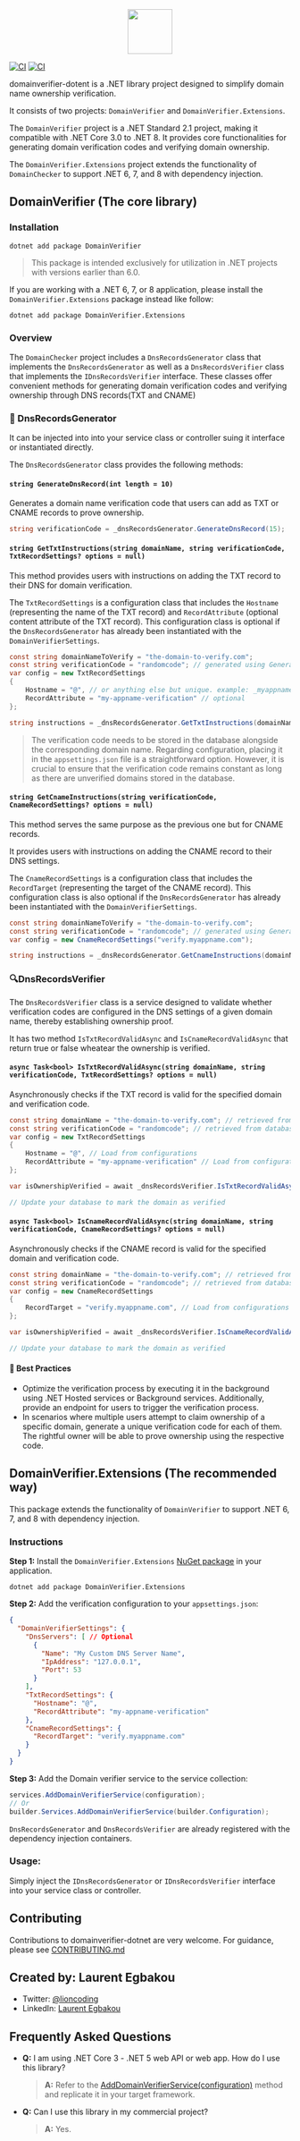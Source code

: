 <div style="text-align:center"><img src="assets/logo.png" width=80 /></div>

[![CI](https://github.com/egbakou/domainverifier-dotnet/actions/workflows/ci-core.yml/badge.svg)](https://github.com/egbakou/domainverifier-dotnet/actions/workflows/ci-core.yml) [![CI](https://github.com/egbakou/domainverifier-dotnet/actions/workflows/ci-extensions.yml/badge.svg)](https://github.com/egbakou/domainverifier-dotnet/actions/workflows/ci-extensions.yml)

domainverifier-dotent  is a .NET library project designed to simplify domain name ownership verification. 

It consists of two projects: `DomainVerifier` and `DomainVerifier.Extensions`. 

The `DomainVerifier` project is a .NET Standard 2.1 project, making it compatible with .NET Core 3.0 to .NET 8. It provides core functionalities for generating domain verification codes and verifying domain ownership.

The `DomainVerifier.Extensions` project extends the functionality of `DomainChecker` to support .NET 6, 7, and 8 with dependency injection.

## DomainVerifier (The core library)

### Installation

```console
dotnet add package DomainVerifier
```

> This package is intended exclusively for utilization in .NET projects with versions earlier than 6.0. 

If you are working with a .NET 6, 7, or 8 application, please install the `DomainVerifier.Extensions` package instead like follow:

```console
dotnet add package DomainVerifier.Extensions
```

### Overview

The `DomainChecker` project includes a `DnsRecordsGenerator` class that implements the `DnsRecordsGenerator`  as well as a `DnsRecordsVerifier` class that implements the `IDnsRecordsVerifier` interface. These classes offer convenient methods for generating domain verification codes and verifying ownership through DNS records(TXT and CNAME)

### 🔑 DnsRecordsGenerator 

It can be injected into into your service class or controller suing it interface or instantiated directly.

The `DnsRecordsGenerator` class provides the following methods:

#### `string GenerateDnsRecord(int length = 10)`

Generates a domain name verification code that users can add as TXT or CNAME records to prove ownership.

```csharp
string verificationCode = _dnsRecordsGenerator.GenerateDnsRecord(15);
```

#### `string GetTxtInstructions(string domainName, string verificationCode, TxtRecordSettings? options = null)`

This method provides users with instructions on adding the TXT record to their DNS for domain verification.

The `TxtRecordSettings` is a configuration class that includes the `Hostname` (representing the name of the TXT record) and `RecordAttribute` (optional content attribute of the TXT record). This configuration class is optional if the `DnsRecordsGenerator` has already been instantiated with the `DomainVerifierSettings`.

```csharp
const string domainNameToVerify = "the-domain-to-verify.com";
const string verificationCode = "randomcode"; // generated using GenerateDnsRecord()
var config = new TxtRecordSettings
{
	Hostname = "@", // or anything else but unique. example: _myappname-challenge-code 
	RecordAttribute = "my-appname-verification" // optional
};

string instructions = _dnsRecordsGenerator.GetTxtInstructions(domainNameToVerify, verificationCode, config)
```

> The verification code needs to be stored in the database alongside the corresponding domain name. Regarding configuration, placing it in the `appsettings.json` file is a straightforward option. However, it is crucial to ensure that the verification code remains constant as long as there are unverified domains stored in the database.

#### `string GetCnameInstructions(string verificationCode, CnameRecordSettings? options = null)`

This method serves the same purpose as the previous one but for CNAME records.

It provides users with instructions on adding the CNAME record to their DNS settings.

The `CnameRecordSettings` is a configuration class that includes the `RecordTarget` (representing the target of the CNAME record). This configuration class is also optional if the `DnsRecordsGenerator` has already been instantiated with the `DomainVerifierSettings`.

```csharp
const string domainNameToVerify = "the-domain-to-verify.com";
const string verificationCode = "randomcode"; // generated using GenerateDnsRecord()
var config = new CnameRecordSettings("verify.myappname.com");

string instructions = _dnsRecordsGenerator.GetCnameInstructions(domainNameToVerify, verificationCode, config)
```



### 🔍DnsRecordsVerifier

The `DnsRecordsVerifier` class is  a service designed to validate whether verification codes are configured in the DNS settings of a given domain name, thereby establishing ownership proof.

It has two method `IsTxtRecordValidAsync` and `IsCnameRecordValidAsync` that return true or false wheatear the ownership is verified.

#### `async Task<bool> IsTxtRecordValidAsync(string domainName, string verificationCode, TxtRecordSettings? options = null)`

Asynchronously checks if the TXT record is valid for the specified domain and verification code.

```csharp
const string domainName = "the-domain-to-verify.com"; // retrieved from database
const string verificationCode = "randomcode"; // retrieved from database
var config = new TxtRecordSettings
{
	Hostname = "@", // Load from configurations
	RecordAttribute = "my-appname-verification" // Load from configurations
};

var isOwnershipVerified = await _dnsRecordsVerifier.IsTxtRecordValidAsync(domainName, verificationCode, config);

// Update your database to mark the domain as verified
```

#### `async Task<bool> IsCnameRecordValidAsync(string domainName, string verificationCode, CnameRecordSettings? options = null)`

Asynchronously checks if the CNAME record is valid for the specified domain and verification code.

```csharp
const string domainName = "the-domain-to-verify.com"; // retrieved from database
const string verificationCode = "randomcode"; // retrieved from database
var config = new CnameRecordSettings
{
	RecordTarget = "verify.myappname.com", // Load from configurations
};

var isOwnershipVerified = await _dnsRecordsVerifier.IsCnameRecordValidAsync(domainName, verificationCode, config);

// Update your database to mark the domain as verified
```

#### 🌟 Best Practices

- Optimize the verification process by executing it in the background using .NET Hosted services or Background services. Additionally, provide an endpoint for users to trigger the verification process.
- In scenarios where multiple users attempt to claim ownership of a specific domain, generate a unique verification code for each of them. The rightful owner will be able to prove ownership using the respective code.



## DomainVerifier.Extensions (The recommended way)

This package extends the functionality of `DomainVerifier` to support .NET 6, 7, and 8 with dependency injection.

### Instructions

**Step 1:** Install the `DomainVerifier.Extensions` [NuGet package](https://www.nuget.org/packages/DomainVerifier.Extensions) in your application.

```console
dotnet add package DomainVerifier.Extensions
```

**Step 2:** Add the verification configuration to your `appsettings.json`:

```json
{
  "DomainVerifierSettings": {
    "DnsServers": [ // Optional
      {
        "Name": "My Custom DNS Server Name",
        "IpAddress": "127.0.0.1",
        "Port": 53
      }
    ],
    "TxtRecordSettings": {
      "Hostname": "@",
      "RecordAttribute": "my-appname-verification"
    },
    "CnameRecordSettings": {
      "RecordTarget": "verify.myappname.com"
    }
  }
}
```

**Step 3:** Add the Domain verifier service to the service collection:

```csharp
services.AddDomainVerifierService(configuration);
// Or
builder.Services.AddDomainVerifierService(builder.Configuration);
```

`DnsRecordsGenerator` and `DnsRecordsVerifier` are already registered with the dependency injection containers.

### Usage:

Simply inject the `IDnsRecordsGenerator` or `IDnsRecordsVerifier` interface into your service class or controller.



## Contributing

Contributions to domainverifier-dotnet are very welcome. For guidance, please see [CONTRIBUTING.md](https://github.com/egbakou/domainverifier-dotnet/blob/main/CONTRIBUTING.md)



## Created by: Laurent Egbakou

- Twitter: [@lioncoding](https://twitter.com/lioncoding)
- LinkedIn: [Laurent Egbakou](https://www.linkedin.com/in/laurentegbakou/)



## Frequently Asked Questions

- **Q:** I am using .NET Core 3 - .NET 5 web API or web app. How do I use this library?

  > **A:** Refer to the [AddDomainVerifierService(configuration)](https://github.com/egbakou/domainverifier-dotnet/blob/main/src/DomainVerifier.Extensions/DependencyInjection.cs#L25C56-L25C56) method and replicate it in your target framework.

- **Q:** Can I use this library in my commercial project?

  > **A:** Yes.

